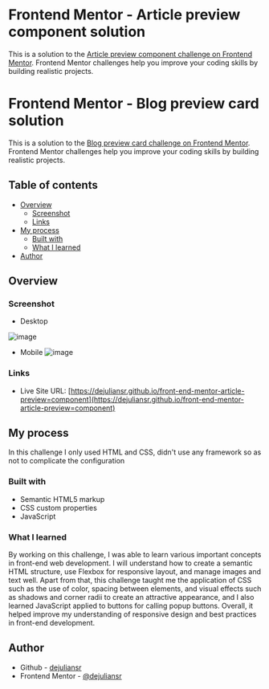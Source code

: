 # Frontend Mentor - Article preview component solution

This is a solution to the [Article preview component challenge on Frontend Mentor](https://www.frontendmentor.io/challenges/article-preview-component-dYBN_pYFT). Frontend Mentor challenges help you improve your coding skills by building realistic projects. 

# Frontend Mentor - Blog preview card solution

This is a solution to the [Blog preview card challenge on Frontend Mentor](https://www.frontendmentor.io/challenges/blog-preview-card-ckPaj01IcS). Frontend Mentor challenges help you improve your coding skills by building realistic projects. 

## Table of contents

- [Overview](#overview)
  - [Screenshot](#screenshot)
  - [Links](#links)
- [My process](#my-process)
  - [Built with](#built-with)
  - [What I learned](#what-i-learned)
- [Author](#author)

## Overview

### Screenshot

- Desktop

![image](https://github.com/user-attachments/assets/660a016b-d89b-4a75-a777-1a10aa62902d)

- Mobile
![image](https://github.com/user-attachments/assets/22fcf317-bf86-4a6f-8e15-7b8ea73e589d)

### Links

- Live Site URL: [https://dejuliansr.github.io/front-end-mentor-article-preview=component](https://dejuliansr.github.io/front-end-mentor-article-preview=component)

## My process

In this challenge I only used HTML and CSS, didn't use any framework so as not to complicate the configuration

### Built with

- Semantic HTML5 markup
- CSS custom properties
- JavaScript

### What I learned

By working on this challenge, I was able to learn various important concepts in front-end web development. I will understand how to create a semantic HTML structure, use Flexbox for responsive layout, and manage images and text well. Apart from that, this challenge taught me the application of CSS such as the use of color, spacing between elements, and visual effects such as shadows and corner radii to create an attractive appearance, and I also learned JavaScript applied to buttons for calling popup buttons. Overall, it helped improve my understanding of responsive design and best practices in front-end development.

## Author

- Github - [dejuliansr](https://github.com/dejuliansr)
- Frontend Mentor - [@dejuliansr](https://www.frontendmentor.io/profile/dejuliansr)
